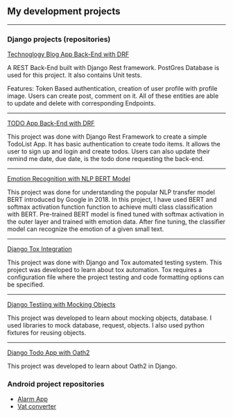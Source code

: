 ## My development projects

---

### Django projects (repositories)

[Technoglogy Blog App Back-End with DRF](https://github.com/sajib-4414/BlogApp-BackEnd)

A REST Back-End built with Django Rest framework. PostGres Database is used for this project. It also contains Unit tests.

Features: Token Based authentication, creation of user profile with profile image. Users can create post, comment on it. All of these entities are able to update
and delete with corresponding Endpoints.

---
[TODO App Back-End with DRF](https://github.com/sajib-4414/DRF-TodoList)

This project was done with Django Rest Framework to create a simple TodoList App. It has basic authentication to create todo items. It allows the user to sign up and login and create todos. Users can also update their remind me date, due date, is the todo done requesting the back-end.

---
[Emotion Recognition with NLP BERT Model](https://github.com/sajib-4414/Emotion-Classification-NLP-BERT)

This project was done for understanding the popular NLP transfer model BERT introduced by Google in 2018. In this project, I have used BERT and softmax activation function
function to achieve multi class classification with BERT. Pre-trained BERT model is fined tuned with softmax activation in the outer layer and trained with emotion data.
After fine tuning, the classifier model can recognize the emotion of a given small text.

---
[Django Tox Integration](https://github.com/sajib-4414/tox-learning-introduction)

This project was done with Django and Tox automated testing
system. This project was developed to learn about tox
automation. Tox requires a configuration file 
where the project testing and code formatting options can be specified.

---
[Django Testiing with Mocking Objects](https://github.com/sajib-4414/django-tests-mocking-objects-demo)

This project was developed to learn about mocking objects, database.
I used libraries to mock database, request, objects. I also used python fixtures for reusing objects.

---
[Django Todo App with Oath2](https://github.com/sajib-4414/django-todo-oauth2)

This project was developed to learn about Oath2 in Django.

### Android project repositories

- [Alarm App](https://github.com/sajib-4414/AlarmApp2)
- [Vat converter](https://github.com/sajib-4414/VatConverter)



